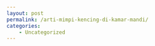 ```yaml
---
layout: post
permalink: /arti-mimpi-kencing-di-kamar-mandi/
categories:
    - Uncategorized
---
```


